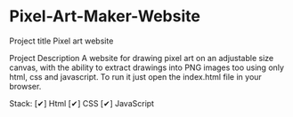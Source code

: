 # Pixel-Art-Maker-Website

Project title
Pixel art website

Project Description
A website for drawing pixel art on an adjustable size canvas, with the ability to extract drawings into PNG images too using only html, css and javascript. To run it just open the index.html file in your browser.

Stack:
[✔] Html
[✔] CSS
[✔] JavaScript

